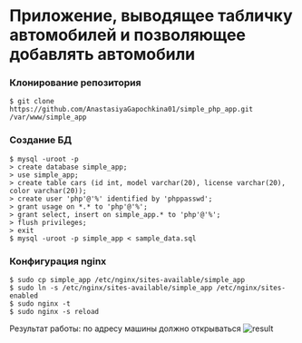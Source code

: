 # Приложение, выводящее табличку автомобилей и позволяющее добавлять автомобили
### Клонирование репозитория
```
$ git clone https://github.com/AnastasiyaGapochkina01/simple_php_app.git /var/www/simple_app
```
### Создание БД
```
$ mysql -uroot -p
> create database simple_app;
> use simple_app;
> create table cars (id int, model varchar(20), license varchar(20), color varchar(20));
> create user 'php'@'%' identified by 'phppasswd';
> grant usage on *.* to 'php'@'%';
> grant select, insert on simple_app.* to 'php'@'%';
> flush privileges;
> exit
$ mysql -uroot -p simple_app < sample_data.sql
```
### Конфигурация nginx
```
$ sudo cp simple_app /etc/nginx/sites-available/simple_app
$ sudo ln -s /etc/nginx/sites-available/simple_app /etc/nginx/sites-enabled
$ sudo nginx -t
$ sudo nginx -s reload
```
Результат работы:
по адресу машины должно открываться
![result]([http://url/to/img.png](https://github.com/AnastasiyaGapochkina01/simple_php_app/blob/main/%D0%A1%D0%BD%D0%B8%D0%BC%D0%BE%D0%BA%20%D1%8D%D0%BA%D1%80%D0%B0%D0%BD%D0%B0%20%D0%BE%D1%82%202023-09-08%2013-46-33.png)https://github.com/AnastasiyaGapochkina01/simple_php_app/blob/main/%D0%A1%D0%BD%D0%B8%D0%BC%D0%BE%D0%BA%20%D1%8D%D0%BA%D1%80%D0%B0%D0%BD%D0%B0%20%D0%BE%D1%82%202023-09-08%2013-46-33.png)
